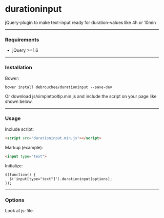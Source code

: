 # durationinput
jQuery-plugin to make text-input ready for duration-values like 4h or 10min

***

### Requirements

* jQuery >=1.6

***

### Installation

Bower:

```
bower install debrouchee/durationinput --save-dev
```

Or download js/simpletooltip.min.js and include the script on your page like shown below.

***

### Usage

Include script:

```html
<script src="durationinput.min.js"></script>
```

Markup (example):

```html
<input type="text">
```

Initialize:

```javacript
$(function() {
  $('input[type="text"]').durationinput(options);
});
```

***

### Options

Look at js-file.